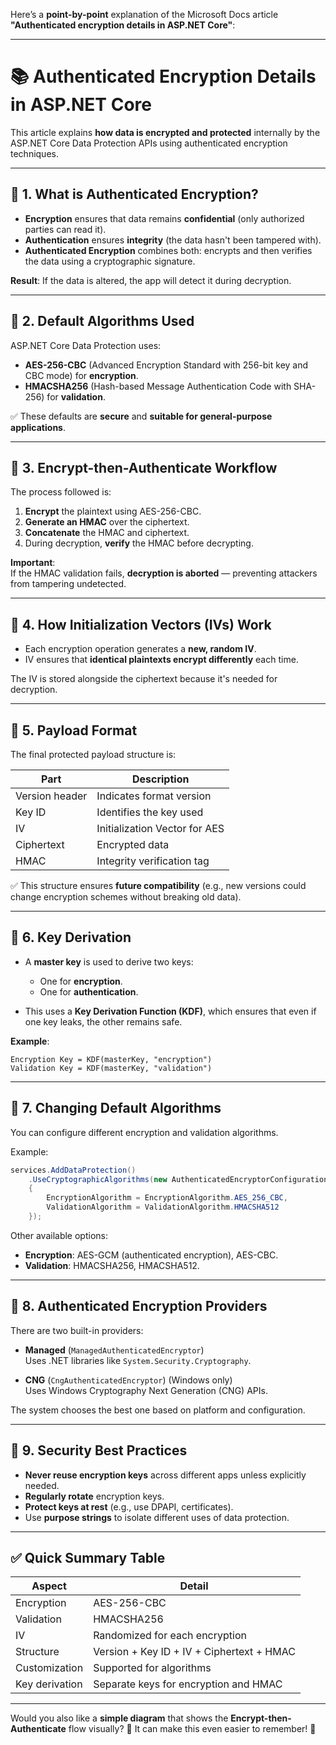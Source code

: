 Here’s a **point-by-point** explanation of the Microsoft Docs article **"Authenticated encryption details in ASP.NET Core"**:

---

# 📚 Authenticated Encryption Details in ASP.NET Core

This article explains **how data is encrypted and protected** internally by the ASP.NET Core Data Protection APIs using authenticated encryption techniques.

---

## 🔹 1. **What is Authenticated Encryption?**

- **Encryption** ensures that data remains **confidential** (only authorized parties can read it).
- **Authentication** ensures **integrity** (the data hasn't been tampered with).
- **Authenticated Encryption** combines both: encrypts and then verifies the data using a cryptographic signature.

**Result**: If the data is altered, the app will detect it during decryption.

---

## 🔹 2. **Default Algorithms Used**

ASP.NET Core Data Protection uses:
- **AES-256-CBC** (Advanced Encryption Standard with 256-bit key and CBC mode) for **encryption**.
- **HMACSHA256** (Hash-based Message Authentication Code with SHA-256) for **validation**.

✅ These defaults are **secure** and **suitable for general-purpose applications**.

---

## 🔹 3. **Encrypt-then-Authenticate Workflow**

The process followed is:

1. **Encrypt** the plaintext using AES-256-CBC.
2. **Generate an HMAC** over the ciphertext.
3. **Concatenate** the HMAC and ciphertext.
4. During decryption, **verify** the HMAC before decrypting.

**Important**:  
If the HMAC validation fails, **decryption is aborted** — preventing attackers from tampering undetected.

---

## 🔹 4. **How Initialization Vectors (IVs) Work**

- Each encryption operation generates a **new, random IV**.
- IV ensures that **identical plaintexts encrypt differently** each time.

The IV is stored alongside the ciphertext because it's needed for decryption.

---

## 🔹 5. **Payload Format**

The final protected payload structure is:

| Part | Description |
|------|-------------|
| Version header | Indicates format version |
| Key ID | Identifies the key used |
| IV | Initialization Vector for AES |
| Ciphertext | Encrypted data |
| HMAC | Integrity verification tag |

✅ This structure ensures **future compatibility** (e.g., new versions could change encryption schemes without breaking old data).

---

## 🔹 6. **Key Derivation**

- A **master key** is used to derive two keys:
  - One for **encryption**.
  - One for **authentication**.
  
- This uses a **Key Derivation Function (KDF)**, which ensures that even if one key leaks, the other remains safe.

**Example**:
```plaintext
Encryption Key = KDF(masterKey, "encryption")
Validation Key = KDF(masterKey, "validation")
```

---

## 🔹 7. **Changing Default Algorithms**

You can configure different encryption and validation algorithms.

Example:

```csharp
services.AddDataProtection()
    .UseCryptographicAlgorithms(new AuthenticatedEncryptorConfiguration
    {
        EncryptionAlgorithm = EncryptionAlgorithm.AES_256_CBC,
        ValidationAlgorithm = ValidationAlgorithm.HMACSHA512
    });
```

Other available options:
- **Encryption**: AES-GCM (authenticated encryption), AES-CBC.
- **Validation**: HMACSHA256, HMACSHA512.

---

## 🔹 8. **Authenticated Encryption Providers**

There are two built-in providers:
- **Managed** (`ManagedAuthenticatedEncryptor`)  
  Uses .NET libraries like `System.Security.Cryptography`.

- **CNG** (`CngAuthenticatedEncryptor`) (Windows only)  
  Uses Windows Cryptography Next Generation (CNG) APIs.

The system chooses the best one based on platform and configuration.

---

## 🔹 9. **Security Best Practices**

- **Never reuse encryption keys** across different apps unless explicitly needed.
- **Regularly rotate** encryption keys.
- **Protect keys at rest** (e.g., use DPAPI, certificates).
- Use **purpose strings** to isolate different uses of data protection.

---

## ✅ Quick Summary Table

| Aspect | Detail |
|--------|--------|
| Encryption | AES-256-CBC |
| Validation | HMACSHA256 |
| IV | Randomized for each encryption |
| Structure | Version + Key ID + IV + Ciphertext + HMAC |
| Customization | Supported for algorithms |
| Key derivation | Separate keys for encryption and HMAC |

---

Would you also like a **simple diagram** that shows the **Encrypt-then-Authenticate** flow visually? 🎯 It can make this even easier to remember! 🚀